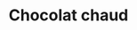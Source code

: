 ---
title: "Chocolat chaud"
description: ""
price_s: "1.75"
price_l: ""
price_lg: ""
weight: "8"
---